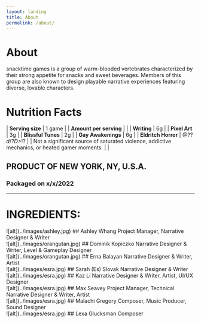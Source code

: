```yaml
---
layout: landing
title: About
permalink: /about/
---
```

# About
snacktime games is a group of warm-blooded vertebrates characterized by their strong appetite for snacks and sweet beverages. Members of this group are also known to design playable narrative experiences featuring diverse, lovable characters.

# Nutrition Facts

| **Serving size** | 1 game |
| **Amount per serving** | |
| **Writing** | 6g |
| **Pixel Art** | 3g |
| **Blissful Tunes** | 2g |
| **Gay Awakenings** | 6g |
| **Eldritch Horror** | $@??d/?D>$!? |
| Not a significant source of saturated violence, addictive mechanics, or heated gamer moments. | |

## PRODUCT OF NEW YORK, NY, U.S.A.
### Packaged on x/x/2022

---

# INGREDIENTS:

<div class="team-box" markdown = 1>

<div markdown = 1>
![alt](../images/ashley.jpg)
## Ashley Whang
Project Manager, Narrative Designer & Writer
</div>

<div markdown = 1>
![alt](../images/orangutan.jpg)
## Dominik Kopiczko
Narrative Designer & Writer, Level & Gameplay Designer
</div>

<div markdown = 1>
![alt](../images/orangutan.jpg)
## Erna Balayan
Narrative Designer & Writer, Artist
</div>

<div markdown = 1>
![alt](../images/esra.jpg)
## Sarah (Es) Slovak
Narrative Designer & Writer
</div>

<div markdown = 1>
![alt](../images/esra.jpg)
## Kaz Li
Narrative Designer & Writer, Artist, UI/UX Designer
</div>

<div markdown = 1>
![alt](../images/esra.jpg)
## Max Seavey
Project Manager, Technical Narrative Designer & Writer, Artist
</div>

<div markdown = 1>
![alt](../images/esra.jpg)
## Malachi Gregory
Composer, Music Producer, Sound Designer
</div>

<div markdown = 1>
![alt](../images/esra.jpg)
## Lexa Glucksman
Composer
</div>

</div>
